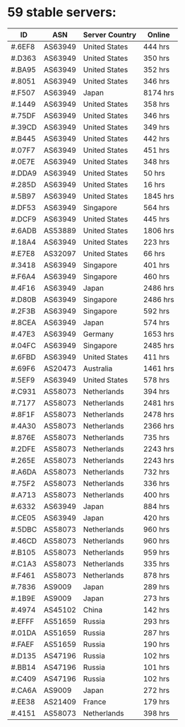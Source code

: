 # 59 stable servers:

| ID | ASN | Server Country | Online |
| ------ | ------ | ------ | ------ |
| #.6EF8 | AS63949 | United States | 444 hrs |
| #.D363 | AS63949 | United States | 350 hrs |
| #.BA95 | AS63949 | United States | 352 hrs |
| #.8051 | AS63949 | United States | 346 hrs |
| #.F507 | AS63949 | Japan | 8174 hrs |
| #.1449 | AS63949 | United States | 358 hrs |
| #.75DF | AS63949 | United States | 346 hrs |
| #.39CD | AS63949 | United States | 349 hrs |
| #.B445 | AS63949 | United States | 442 hrs |
| #.07F7 | AS63949 | United States | 451 hrs |
| #.0E7E | AS63949 | United States | 348 hrs |
| #.DDA9 | AS63949 | United States | 50 hrs |
| #.285D | AS63949 | United States | 16 hrs |
| #.5B97 | AS63949 | United States | 1845 hrs |
| #.DF53 | AS63949 | Singapore | 564 hrs |
| #.DCF9 | AS63949 | United States | 445 hrs |
| #.6ADB | AS53889 | United States | 1806 hrs |
| #.18A4 | AS63949 | United States | 223 hrs |
| #.E7E8 | AS32097 | United States | 66 hrs |
| #.3418 | AS63949 | Singapore | 401 hrs |
| #.F6A4 | AS63949 | Singapore | 460 hrs |
| #.4F16 | AS63949 | Japan | 2486 hrs |
| #.D80B | AS63949 | Singapore | 2486 hrs |
| #.2F3B | AS63949 | Singapore | 592 hrs |
| #.8CEA | AS63949 | Japan | 574 hrs |
| #.47E3 | AS63949 | Germany | 1653 hrs |
| #.04FC | AS63949 | Singapore | 2485 hrs |
| #.6FBD | AS63949 | United States | 411 hrs |
| #.69F6 | AS20473 | Australia | 1461 hrs |
| #.5EF9 | AS63949 | United States | 578 hrs |
| #.C931 | AS58073 | Netherlands | 394 hrs |
| #.7177 | AS58073 | Netherlands | 2481 hrs |
| #.8F1F | AS58073 | Netherlands | 2478 hrs |
| #.4A30 | AS58073 | Netherlands | 2366 hrs |
| #.876E | AS58073 | Netherlands | 735 hrs |
| #.2DFE | AS58073 | Netherlands | 2243 hrs |
| #.265E | AS58073 | Netherlands | 2243 hrs |
| #.A6DA | AS58073 | Netherlands | 732 hrs |
| #.75F2 | AS58073 | Netherlands | 336 hrs |
| #.A713 | AS58073 | Netherlands | 400 hrs |
| #.6332 | AS63949 | Japan | 884 hrs |
| #.CE05 | AS63949 | Japan | 420 hrs |
| #.5DBC | AS58073 | Netherlands | 960 hrs |
| #.46CD | AS58073 | Netherlands | 960 hrs |
| #.B105 | AS58073 | Netherlands | 959 hrs |
| #.C1A3 | AS58073 | Netherlands | 335 hrs |
| #.F461 | AS58073 | Netherlands | 878 hrs |
| #.7836 | AS9009 | Japan | 289 hrs |
| #.1B9E | AS9009 | Japan | 273 hrs |
| #.4974 | AS45102 | China | 142 hrs |
| #.EFFF | AS51659 | Russia | 293 hrs |
| #.01DA | AS51659 | Russia | 287 hrs |
| #.FAEF | AS51659 | Russia | 190 hrs |
| #.D135 | AS47196 | Russia | 102 hrs |
| #.BB14 | AS47196 | Russia | 101 hrs |
| #.C409 | AS47196 | Russia | 102 hrs |
| #.CA6A | AS9009 | Japan | 272 hrs |
| #.EE38 | AS21409 | France | 179 hrs |
| #.4151 | AS58073 | Netherlands | 398 hrs |


